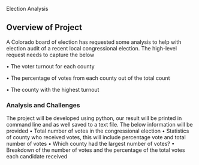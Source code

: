  Election Analysis
## Overview of Project
A Colorado board of election has requested some analysis to help with election audit of a recent local congressional election. The high-level request needs to capture the below

• The voter turnout for each county

• The percentage of votes from each county out of the total count

• The county with the highest turnout

### Analysis and Challenges

The project will be developed using python, our result will be printed in command line and as well saved to a text file. The below information will be provided
• Total number of votes in the congressional election
• Statistics of county who received votes, this will include percentage vote and total number of votes
• Which county had the largest number of votes?
• Breakdown of the number of votes and the percentage of the total votes each candidate received
